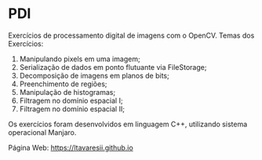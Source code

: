 # PDI
Exercícios de processamento digital de imagens com o OpenCV.
Temas dos Exercícios:
1. Manipulando pixels em uma imagem;
2. Serialização de dados em ponto flutuante via FileStorage;
3. Decomposição de imagens em planos de bits;
4. Preenchimento de regiões;
5. Manipulação de histogramas;
6. Filtragem no domínio espacial I;
7. Filtragem no domínio espacial II;

Os exercícios foram desenvolvidos em linguagem C++, utilizando sistema operacional Manjaro.

Página Web: https://ltavaresii.github.io
